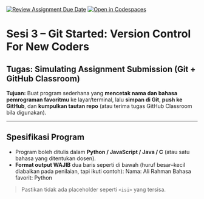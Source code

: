 [![Review Assignment Due Date](https://classroom.github.com/assets/deadline-readme-button-22041afd0340ce965d47ae6ef1cefeee28c7c493a6346c4f15d667ab976d596c.svg)](https://classroom.github.com/a/OG_WNbNr)
[![Open in Codespaces](https://classroom.github.com/assets/launch-codespace-2972f46106e565e64193e422d61a12cf1da4916b45550586e14ef0a7c637dd04.svg)](https://classroom.github.com/open-in-codespaces?assignment_repo_id=20198977)
# Sesi 3 – Git Started: Version Control For New Coders

## Tugas: Simulating Assignment Submission (Git + GitHub Classroom)

**Tujuan:** Buat program sederhana yang **mencetak nama dan bahasa pemrograman favoritmu** ke layar/terminal, lalu **simpan di Git**, **push ke GitHub**, dan **kumpulkan tautan repo** (atau terima tugas GitHub Classroom bila digunakan).

---

## Spesifikasi Program
- Program boleh ditulis dalam **Python / JavaScript / Java / C** (atau satu bahasa yang ditentukan dosen).
- **Format output WAJIB** dua baris seperti di bawah (huruf besar–kecil diabaikan pada penilaian, tapi ikuti contoh):
Nama: Ali Rahman
Bahasa favorit: Python

> Pastikan tidak ada placeholder seperti `<isi>` yang tersisa.